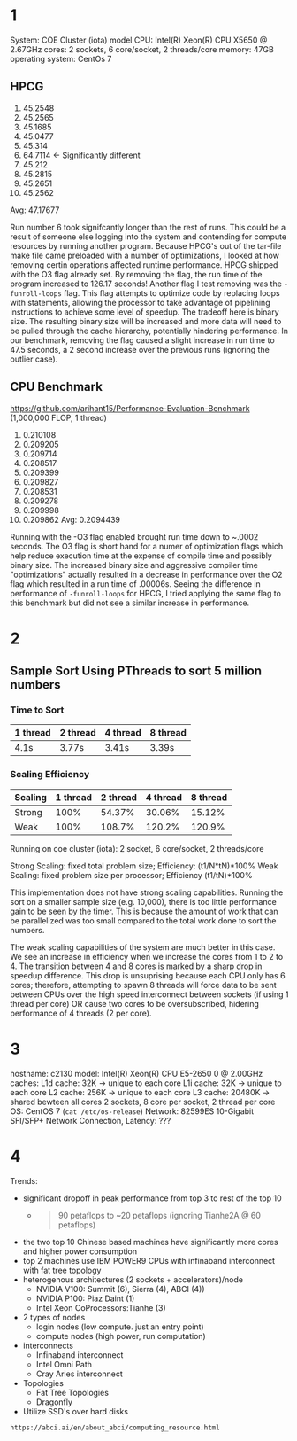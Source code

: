 # 1
System: COE Cluster (iota)
model CPU: Intel(R) Xeon(R) CPU X5650 @ 2.67GHz
cores: 2 sockets, 6 core/socket, 2 threads/core
memory: 47GB
operating system: CentOs 7

## HPCG
1. 45.2548
2. 45.2565
3. 45.1685
4. 45.0477
5. 45.314
6. 64.7114 <- Significantly different
7. 45.212
8. 45.2815
9. 45.2651
10. 45.2562

Avg: 47.17677

Run number 6 took signifcantly longer than the rest of runs. This could be a
result of someone else logging into the system and contending for compute
resources by running another program. Because HPCG's out of the tar-file
make file came preloaded with a number of optimizations, I looked at how removing
certin operations affected runtime performance. HPCG shipped with the O3 flag 
already set. By removing the flag, the run time of the program increased to 
126.17 seconds! Another flag I test removing was the `-funroll-loops` flag. This
flag attempts to optimize code by replacing loops with statements, allowing the 
processor to take advantage of pipelining instructions to achieve some level of 
speedup. The tradeoff here is binary size. The resulting binary size will be 
increased and more data will need to be pulled through the cache hierarchy,
potentially hindering performance. In our benchmark, removing the flag caused
a slight increase in run time to 47.5 seconds, a 2 second increase over the 
previous runs (ignoring the outlier case). 

## CPU Benchmark
https://github.com/arihant15/Performance-Evaluation-Benchmark
(1,000,000 FLOP, 1 thread)
1.  0.210108
2.  0.209205
3.  0.209714
4.  0.208517
5.  0.209399
6.  0.209827
7.  0.208531
8.  0.209278
9.  0.209998
10. 0.209862
Avg: 0.2094439

Running with the -O3 flag enabled brought run time down to ~.0002 seconds. 
The O3 flag is short hand for a numer of optimization flags which help reduce
execution time at the expense of compile time and possibly binary size. The
increased binary size and aggressive compiler time "optimizations" actually 
resulted in a decrease in performance over the O2 flag which resulted in a run
time of .00006s. Seeing the difference in performance of `-funroll-loops` for
HPCG, I tried applying the same flag to this benchmark but did not see a similar
increase in performance. 

# 2

## Sample Sort Using PThreads to sort 5 million numbers
### Time to Sort
|   1 thread   |   2 thread  |   4 thread  |   8 thread   |
|--------------|-------------|-------------|--------------|
| 4.1s         | 3.77s       | 3.41s       | 3.39s        |

### Scaling Efficiency 
| Scaling  |   1 thread   |   2 thread  |   4 thread  |   8 thread   |
|----------|--------------|-------------|-------------|--------------|
| Strong   | 100%         | 54.37%      | 30.06%      |  15.12%      |
| Weak     | 100%         | 108.7%      | 120.2%      |  120.9%      |

Running on coe cluster (iota): 2 socket, 6 core/socket, 2 threads/core

Strong Scaling: fixed total problem size; Efficiency: (t1/N\*tN)\*100%
Weak Scaling: fixed problem size per processor; Efficiency (t1/tN)\*100%

This implementation does not have strong scaling capabilities. Running the sort
on a smaller sample size (e.g. 10,000), there is too little performance gain to
be seen by the timer. This is because the amount of work that can be parallelized
was too small compared to the total work done to sort the numbers.

The weak scaling capabilities of the system are much better in this case. We see
an increase in efficiency when we increase the cores from 1 to 2 to 4. The transition
between 4 and 8 cores is marked by a sharp drop in speedup difference. 
This drop is unsuprising because each CPU only has 6 cores; therefore, attempting
to spawn 8 threads will force data to be sent between CPUs  over the high speed
interconnect between sockets (if using 1 thread per core) OR cause two cores to
be oversubscribed, hidering performance of 4 threads (2 per core). 



# 3
hostname: c2130
model: Intel(R) Xeon(R) CPU E5-2650 0 @ 2.00GHz
caches: L1d cache:             32K      -> unique to each core
        L1i cache:             32K      -> unique to each core
        L2 cache:              256K     -> unique to each core
        L3 cache:              20480K   -> shared bewteen all cores
2 sockets, 8 core per socket, 2 thread per core
OS: CentOS 7 (`cat /etc/os-release`)
Network: 82599ES 10-Gigabit SFI/SFP+ Network Connection, Latency: ??? 

# 4
Trends: 
- significant dropoff in peak performance from top 3 to rest of the top 10
    - > 90 petaflops to ~20 petaflops (ignoring Tianhe2A @ 60 petaflops)
- the two top 10 Chinese based machines have significantly more cores and higher 
power consumption
- top 2 machines use IBM POWER9 CPUs with infinaband interconnect with fat tree 
  topology
- heterogenous architectures (2 sockets + accelerators)/node
    - NVIDIA V100: Summit (6), Sierra (4), ABCI (4))
    - NVIDIA P100: Piaz Daint (1)
    - Intel Xeon CoProcessors:Tianhe (3)
- 2 types of nodes
    - login nodes (low compute. just an entry point)
    - compute nodes (high power, run computation)
- interconnects
    - Infinaband interconnect
    - Intel Omni Path
    - Cray Aries interconnect
- Topologies
    - Fat Tree Topologies
    - Dragonfly 
- Utilize SSD's over hard disks

`https://abci.ai/en/about_abci/computing_resource.html`
